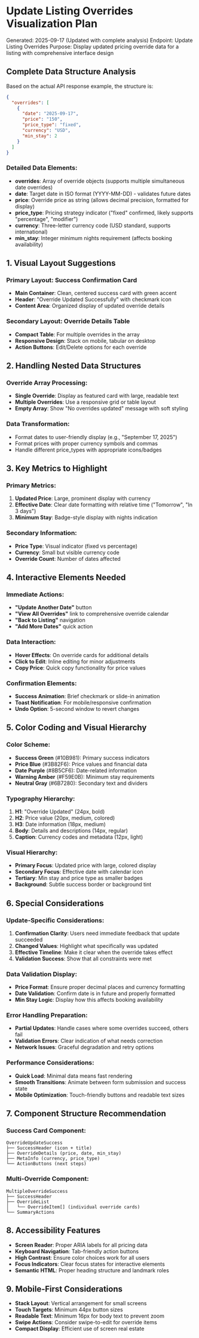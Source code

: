 # Update Listing Overrides Visualization Plan

Generated: 2025-09-17 (Updated with complete analysis)
Endpoint: Update Listing Overrides
Purpose: Display updated pricing override data for a listing with comprehensive interface design

## Complete Data Structure Analysis

Based on the actual API response example, the structure is:
```json
{
  "overrides": [
    {
      "date": "2025-09-17",
      "price": "150",
      "price_type": "fixed",
      "currency": "USD",
      "min_stay": 2
    }
  ]
}
```

### Detailed Data Elements:
- **overrides**: Array of override objects (supports multiple simultaneous date overrides)
- **date**: Target date in ISO format (YYYY-MM-DD) - validates future dates
- **price**: Override price as string (allows decimal precision, formatted for display)
- **price_type**: Pricing strategy indicator ("fixed" confirmed, likely supports "percentage", "modifier")
- **currency**: Three-letter currency code (USD standard, supports international)
- **min_stay**: Integer minimum nights requirement (affects booking availability)

## 1. Visual Layout Suggestions

### Primary Layout: Success Confirmation Card
- **Main Container**: Clean, centered success card with green accent
- **Header**: "Override Updated Successfully" with checkmark icon
- **Content Area**: Organized display of updated override details

### Secondary Layout: Override Details Table
- **Compact Table**: For multiple overrides in the array
- **Responsive Design**: Stack on mobile, tabular on desktop
- **Action Buttons**: Edit/Delete options for each override

## 2. Handling Nested Data Structures

### Override Array Processing:
- **Single Override**: Display as featured card with large, readable text
- **Multiple Overrides**: Use a responsive grid or table layout
- **Empty Array**: Show "No overrides updated" message with soft styling

### Data Transformation:
- Format dates to user-friendly display (e.g., "September 17, 2025")
- Format prices with proper currency symbols and commas
- Handle different price_types with appropriate icons/badges

## 3. Key Metrics to Highlight

### Primary Metrics:
1. **Updated Price**: Large, prominent display with currency
2. **Effective Date**: Clear date formatting with relative time ("Tomorrow", "In 3 days")
3. **Minimum Stay**: Badge-style display with nights indication

### Secondary Information:
- **Price Type**: Visual indicator (fixed vs percentage)
- **Currency**: Small but visible currency code
- **Override Count**: Number of dates affected

## 4. Interactive Elements Needed

### Immediate Actions:
- **"Update Another Date"** button
- **"View All Overrides"** link to comprehensive override calendar
- **"Back to Listing"** navigation
- **"Add More Dates"** quick action

### Data Interaction:
- **Hover Effects**: On override cards for additional details
- **Click to Edit**: Inline editing for minor adjustments
- **Copy Price**: Quick copy functionality for price values

### Confirmation Elements:
- **Success Animation**: Brief checkmark or slide-in animation
- **Toast Notification**: For mobile/responsive confirmation
- **Undo Option**: 5-second window to revert changes

## 5. Color Coding and Visual Hierarchy

### Color Scheme:
- **Success Green** (#10B981): Primary success indicators
- **Price Blue** (#3B82F6): Price values and financial data
- **Date Purple** (#8B5CF6): Date-related information
- **Warning Amber** (#F59E0B): Minimum stay requirements
- **Neutral Gray** (#6B7280): Secondary text and dividers

### Typography Hierarchy:
1. **H1**: "Override Updated" (24px, bold)
2. **H2**: Price value (20px, medium, colored)
3. **H3**: Date information (18px, medium)
4. **Body**: Details and descriptions (14px, regular)
5. **Caption**: Currency codes and metadata (12px, light)

### Visual Hierarchy:
- **Primary Focus**: Updated price with large, colored display
- **Secondary Focus**: Effective date with calendar icon
- **Tertiary**: Min stay and price type as smaller badges
- **Background**: Subtle success border or background tint

## 6. Special Considerations

### Update-Specific Considerations:
1. **Confirmation Clarity**: Users need immediate feedback that update succeeded
2. **Changed Values**: Highlight what specifically was updated
3. **Effective Timeline**: Make it clear when the override takes effect
4. **Validation Success**: Show that all constraints were met

### Data Validation Display:
- **Price Format**: Ensure proper decimal places and currency formatting
- **Date Validation**: Confirm date is in future and properly formatted
- **Min Stay Logic**: Display how this affects booking availability

### Error Handling Preparation:
- **Partial Updates**: Handle cases where some overrides succeed, others fail
- **Validation Errors**: Clear indication of what needs correction
- **Network Issues**: Graceful degradation and retry options

### Performance Considerations:
- **Quick Load**: Minimal data means fast rendering
- **Smooth Transitions**: Animate between form submission and success state
- **Mobile Optimization**: Touch-friendly buttons and readable text sizes

## 7. Component Structure Recommendation

### Success Card Component:
```
OverrideUpdateSuccess
├── SuccessHeader (icon + title)
├── OverrideDetails (price, date, min_stay)
├── MetaInfo (currency, price_type)
└── ActionButtons (next steps)
```

### Multi-Override Component:
```
MultipleOverrideSuccess
├── SuccessHeader
├── OverrideList
│   └── OverrideItem[] (individual override cards)
└── SummaryActions
```

## 8. Accessibility Features

- **Screen Reader**: Proper ARIA labels for all pricing data
- **Keyboard Navigation**: Tab-friendly action buttons
- **High Contrast**: Ensure color choices work for all users
- **Focus Indicators**: Clear focus states for interactive elements
- **Semantic HTML**: Proper heading structure and landmark roles

## 9. Mobile-First Considerations

- **Stack Layout**: Vertical arrangement for small screens
- **Touch Targets**: Minimum 44px button sizes
- **Readable Text**: Minimum 16px for body text to prevent zoom
- **Swipe Actions**: Consider swipe-to-edit for override items
- **Compact Display**: Efficient use of screen real estate